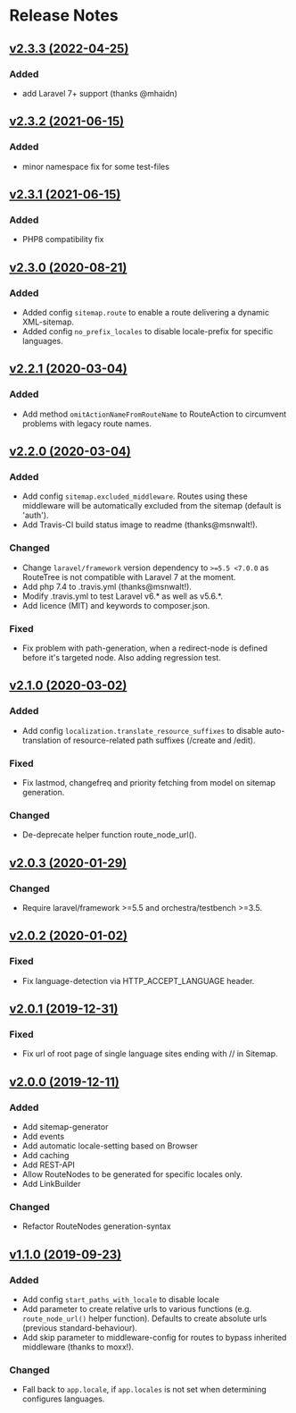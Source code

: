 # Release Notes

## [v2.3.3 (2022-04-25)](https://github.com/webflorist/routetree/compare/v2.3.2...v2.3.3)
### Added
- add Laravel 7+ support (thanks @mhaidn)

## [v2.3.2 (2021-06-15)](https://github.com/webflorist/routetree/compare/v2.3.1...v2.3.2)
### Added
- minor namespace fix for some test-files

## [v2.3.1 (2021-06-15)](https://github.com/webflorist/routetree/compare/v2.3.0...v2.3.1)
### Added
- PHP8 compatibility fix

## [v2.3.0 (2020-08-21)](https://github.com/webflorist/routetree/compare/v2.2.1...v2.3.0)
### Added
- Added config `sitemap.route` to enable a route delivering a dynamic XML-sitemap.
- Added config `no_prefix_locales` to disable locale-prefix for specific languages.

## [v2.2.1 (2020-03-04)](https://github.com/webflorist/routetree/compare/v2.2.0...v2.2.1)
### Added
- Add method `omitActionNameFromRouteName` to RouteAction to circumvent problems with legacy route names.

## [v2.2.0 (2020-03-04)](https://github.com/webflorist/routetree/compare/v2.1.0...v2.2.0)
### Added
- Add config `sitemap.excluded_middleware`. Routes using these middleware will be automatically excluded from the sitemap (default is 'auth').
- Add Travis-CI build status image to readme (thanks@msnwalt!).
### Changed
- Change `laravel/framework` version dependency to `>=5.5 <7.0.0` as RouteTree is not compatible with Laravel 7 at the moment.
- Add php 7.4 to .travis.yml (thanks@msnwalt!).
- Modify .travis.yml to test Laravel v6.* as well as v5.6.*.
- Add licence (MIT) and keywords to composer.json. 
### Fixed
- Fix problem with path-generation, when a redirect-node is defined before it's targeted node. Also adding regression test.

## [v2.1.0 (2020-03-02)](https://github.com/webflorist/routetree/compare/v2.0.3...v2.1.0)
### Added
- Add config `localization.translate_resource_suffixes` to disable auto-translation of resource-related path suffixes (/create and /edit).
### Fixed
- Fix lastmod, changefreq and priority fetching from model on sitemap generation.
### Changed
- De-deprecate helper function route_node_url().

## [v2.0.3 (2020-01-29)](https://github.com/webflorist/routetree/compare/v2.0.2...v2.0.3)
### Changed
- Require laravel/framework >=5.5 and orchestra/testbench >=3.5.

## [v2.0.2 (2020-01-02)](https://github.com/webflorist/routetree/compare/v2.0.1...v2.0.2)
### Fixed
- Fix language-detection via HTTP_ACCEPT_LANGUAGE header.

## [v2.0.1 (2019-12-31)](https://github.com/webflorist/routetree/compare/v2.0.0...v2.0.1)
### Fixed
- Fix url of root page of single language sites ending with // in Sitemap.

## [v2.0.0 (2019-12-11)](https://github.com/webflorist/routetree/compare/v1.1.0...v2.0.0)
### Added
- Add sitemap-generator
- Add events
- Add automatic locale-setting based on Browser
- Add caching
- Add REST-API
- Allow RouteNodes to be generated for specific locales only.
- Add LinkBuilder
### Changed
- Refactor RouteNodes generation-syntax

## [v1.1.0 (2019-09-23)](https://github.com/webflorist/routetree/compare/v1.0.2...v1.1.0)
### Added
- Add config `start_paths_with_locale` to disable locale
- Add parameter to create relative urls to various functions (e.g. `route_node_url()` helper function). Defaults to create absolute urls (previous standard-behaviour).
- Add skip parameter to middleware-config for routes to bypass inherited middleware (thanks to moxx!).
### Changed
- Fall back to `app.locale`, if `app.locales` is not set when determining configures languages.